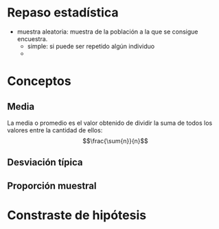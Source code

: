 # Repaso estadística
* muestra aleatoria: muestra de la población a la que se consigue encuestra. 
    * simple: si puede ser repetido algún individuo
    * 

# Conceptos
## Media
La media o promedio es el valor obtenido de dividir la suma de todos los valores entre la cantidad de ellos: $$\frac{\sum{n}}{n}$$

## Desviación típica
## Proporción muestral

# Constraste de hipótesis
